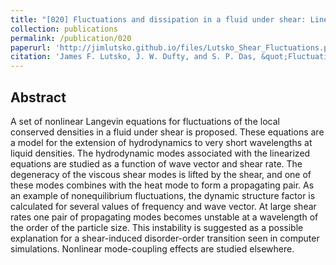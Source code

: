 ```yaml
---
title: "[020] Fluctuations and dissipation in a fluid under shear: Linear dynamics"
collection: publications
permalink: /publication/020
paperurl: 'http://jimlutsko.github.io/files/Lutsko_Shear_Fluctuations.pdf'
citation: 'James F. Lutsko, J. W. Dufty, and S. P. Das, &quot;Fluctuations and dissipation in a fluid under shear: Linear dynamics&quot;, <i>Phys. Rev. A</i>, <strong>39</strong>, 1311 (1989)'
---
```

Abstract
---
A set of nonlinear Langevin equations for fluctuations of the local conserved densities in a fluid under shear is proposed. These equations are a model for the extension of hydrodynamics to very short wavelengths at liquid densities. The hydrodynamic modes associated with the linearized equations are studied as a function of wave vector and shear rate. The degeneracy of the viscous shear modes is lifted by the shear, and one of these modes combines with the heat mode to form a propagating pair. As an example of nonequilibrium fluctuations, the dynamic structure factor is calculated for several values of frequency and wave vector. At large shear rates one pair of propagating modes becomes unstable at a wavelength of the order of the particle size. This instability is suggested as a possible explanation for a shear-induced disorder-order transition seen in computer simulations. Nonlinear mode-coupling effects are studied elsewhere.
